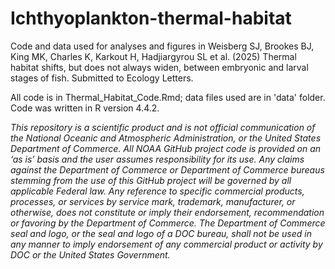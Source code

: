 # Ichthyoplankton-thermal-habitat
Code and data used for analyses and figures in Weisberg SJ, Brookes BJ, King MK, Charles K, Karkout H, Hadjiargyrou SL et al. (2025) Thermal habitat shifts, but does not always widen, between embryonic and larval stages of fish. Submitted to Ecology Letters.

All code is in Thermal_Habitat_Code.Rmd; data files used are in 'data' folder. Code was written in R version 4.4.2.

_This repository is a scientific product and is not official communication of the National Oceanic and Atmospheric Administration, or the United States Department of Commerce. All NOAA GitHub project code is provided on an ‘as is’ basis and the user assumes responsibility for its use. Any claims against the Department of Commerce or Department of Commerce bureaus stemming from the use of this GitHub project will be governed by all applicable Federal law. Any reference to specific commercial products, processes, or services by service mark, trademark, manufacturer, or otherwise, does not constitute or imply their endorsement, recommendation or favoring by the Department of Commerce. The Department of Commerce seal and logo, or the seal and logo of a DOC bureau, shall not be used in any manner to imply endorsement of any commercial product or activity by DOC or the United States Government._
